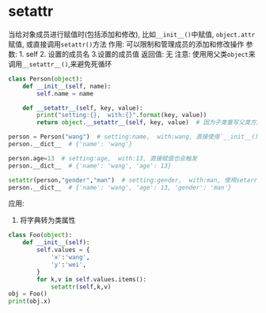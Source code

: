 # setattr



当给对象成员进行赋值时(包括添加和修改), 比如`__init__()`中赋值, `object.attr`赋值, 或直接调用`setattr()`方法
作用: 可以限制和管理成员的添加和修改操作
参数: 1. self 2. 设置的成员名 3.设置的成员值
返回值: 无
注意: 使用用父类`object`来调用`__setattr__()`,来避免死循环


```py
class Person(object):
    def __init__(self, name):
        self.name = name

    def __setattr__(self, key, value):
        print("setting:{},  with:{}".format(key, value))
        return object.__setattr__(self, key, value)  # 因为子类重写父类方法，所以要返回父类该方法完成在__dict__的注册，父类的__setattr__本质上是完成了·self.__dict__[key] = value·

person = Person("wang")  # setting:name,  with:wang, 直接使用`__init__()`来赋值也会触发
person.__dict__  # {'name': 'wang'}

person.age=13  # setting:age,  with:13, 直接赋值也会触发
person.__dict__  # {'name': 'wang', 'age': 13}

setattr(person,"gender","man")  # setting:gender,  with:man, 使用setarrt方法也会触发
person.__dict__  # {'name': 'wang', 'age': 13, 'gender': 'man'}
```





应用:
1. 将字典转为类属性
```py
class Foo(object):
    def __init__(self):
        self.values = {
            'x':'wang',
            'y':'wei',
        }
        for k,v in self.values.items():
            setattr(self,k,v)
obj = Foo()
print(obj.x)
```